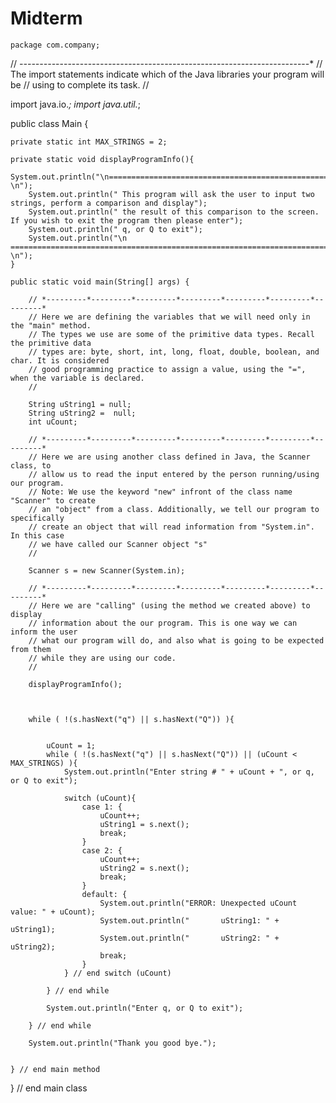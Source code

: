 # Midterm

    package com.company;

// *---------*---------*---------*---------*---------*---------*---------*---------*
// The import statements indicate which of the Java libraries your program will be
// using to complete its task.
//

import java.io.*;
import java.util.*;

public class Main {

    private static int MAX_STRINGS = 2;

    private static void displayProgramInfo(){
        System.out.println("\n======================================================================================== \n");
        System.out.println(" This program will ask the user to input two strings, perform a comparison and display");
        System.out.println(" the result of this comparison to the screen. If you wish to exit the program then please enter");
        System.out.println(" q, or Q to exit");
        System.out.println("\n ======================================================================================== \n");
    }

    public static void main(String[] args) {

        // *---------*---------*---------*---------*---------*---------*---------*
        // Here we are defining the variables that we will need only in the "main" method.
        // The types we use are some of the primitive data types. Recall the primitive data
        // types are: byte, short, int, long, float, double, boolean, and char. It is considered
        // good programming practice to assign a value, using the "=", when the variable is declared.
        //

        String uString1 = null;
        String uString2 =  null;
        int uCount;

        // *---------*---------*---------*---------*---------*---------*---------*
        // Here we are using another class defined in Java, the Scanner class, to
        // allow us to read the input entered by the person running/using our program.
        // Note: We use the keyword "new" infront of the class name "Scanner" to create
        // an "object" from a class. Additionally, we tell our program to specifically
        // create an object that will read information from "System.in". In this case
        // we have called our Scanner object "s"
        //

        Scanner s = new Scanner(System.in);

        // *---------*---------*---------*---------*---------*---------*---------*
        // Here we are "calling" (using the method we created above) to display
        // information about the our program. This is one way we can inform the user
        // what our program will do, and also what is going to be expected from them
        // while they are using our code.
        //

        displayProgramInfo();



        while ( !(s.hasNext("q") || s.hasNext("Q")) ){


            uCount = 1;
            while ( !(s.hasNext("q") || s.hasNext("Q")) || (uCount < MAX_STRINGS) ){
                System.out.println("Enter string # " + uCount + ", or q, or Q to exit");

                switch (uCount){
                    case 1: {
                        uCount++;
                        uString1 = s.next();
                        break;
                    }
                    case 2: {
                        uCount++;
                        uString2 = s.next();
                        break;
                    }
                    default: {
                        System.out.println("ERROR: Unexpected uCount value: " + uCount);
                        System.out.println("       uString1: " + uString1);
                        System.out.println("       uString2: " + uString2);
                        break;
                    }
                } // end switch (uCount)

            } // end while

            System.out.println("Enter q, or Q to exit");

        } // end while

        System.out.println("Thank you good bye.");


    } // end main method

} // end main class
